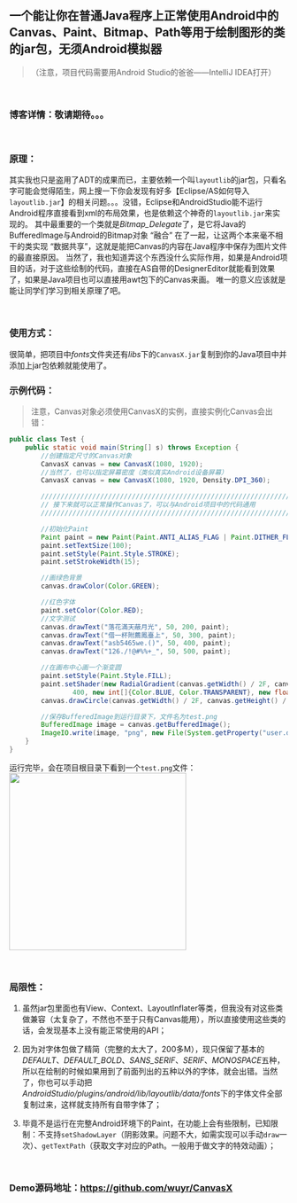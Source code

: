 ## 一个能让你在普通Java程序上正常使用Android中的Canvas、Paint、Bitmap、Path等用于绘制图形的类的jar包，无须Android模拟器
>（注意，项目代码需要用Android Studio的爸爸——IntelliJ IDEA打开）

<br/>

### 博客详情：敬请期待。。。

<br/>

### 原理：
其实我也只是盗用了ADT的成果而已，主要依赖一个叫`layoutlib`的jar包，只看名字可能会觉得陌生，网上搜一下你会发现有好多【Eclipse/AS如何导入`layoutlib.jar`】的相关问题。。。没错，Eclipse和AndroidStudio能不运行Android程序直接看到xml的布局效果，也是依赖这个神奇的`layoutlib.jar`来实现的。
其中最重要的一个类就是*Bitmap_Delegate*了，是它将Java的BufferedImage与Android的Bitmap对象 “融合” 在了一起，让这两个本来毫不相干的类实现 “数据共享”，这就是能把Canvas的内容在Java程序中保存为图片文件的最直接原因。
当然了，我也知道弄这个东西没什么实际作用，如果是Android项目的话，对于这些绘制的代码，直接在AS自带的DesignerEditor就能看到效果了，如果是Java项目也可以直接用awt包下的Canvas来画。
唯一的意义应该就是能让同学们学习到相关原理了吧。

<br/>

### 使用方式：
很简单，把项目中*fonts*文件夹还有*libs*下的`CanvasX.jar`复制到你的Java项目中并添加上jar包依赖就能使用了。
### 示例代码：
>注意，Canvas对象必须使用CanvasX的实例，直接实例化Canvas会出错：
```java
public class Test {
    public static void main(String[] s) throws Exception {
        //创建指定尺寸的Canvas对象
        CanvasX canvas = new CanvasX(1080, 1920);
        //当然了，也可以指定屏幕密度（类似真实Android设备屏幕）
        CanvasX canvas = new CanvasX(1080, 1920, Density.DPI_360);

        ///////////////////////////////////////////////////////////////////////////
        // 接下来就可以正常操作Canvas了，可以与Android项目中的代码通用
        ///////////////////////////////////////////////////////////////////////////

        //初始化Paint
        Paint paint = new Paint(Paint.ANTI_ALIAS_FLAG | Paint.DITHER_FLAG);
        paint.setTextSize(100);
        paint.setStyle(Paint.Style.STROKE);
        paint.setStrokeWidth(15);

        //画绿色背景
        canvas.drawColor(Color.GREEN);

        //红色字体
        paint.setColor(Color.RED);
        //文字测试
        canvas.drawText("落花滿天蔽月光", 50, 200, paint);
        canvas.drawText("借一杯附薦鳳臺上", 50, 300, paint);
        canvas.drawText("asb5465we.()", 50, 400, paint);
        canvas.drawText("126./!@#%%+_", 50, 500, paint);

        //在画布中心画一个渐变圆
        paint.setStyle(Paint.Style.FILL);
        paint.setShader(new RadialGradient(canvas.getWidth() / 2F, canvas.getHeight() / 2F,
                400, new int[]{Color.BLUE, Color.TRANSPARENT}, new float[]{.2F, 1F}, Shader.TileMode.CLAMP));
        canvas.drawCircle(canvas.getWidth() / 2F, canvas.getHeight() / 2F, 400, paint);

        //保存BufferedImage到运行目录下，文件名为test.png
        BufferedImage image = canvas.getBufferedImage();
        ImageIO.write(image, "png", new File(System.getProperty("user.dir"), "test.png"));
    }
}
```
运行完毕，会在项目根目录下看到一个`test.png`文件：
<img src="https://github.com/wuyr/CanvasX/raw/master/test.png" width="320" height="auto"/>

<br/>

### 局限性：
 1. 虽然jar包里面也有View、Context、LayoutInflater等类，但我没有对这些类做兼容（太复杂了，不然也不至于只有Canvas能用），所以直接使用这些类的话，会发现基本上没有能正常使用的API；
 
 2. 因为对字体包做了精简（完整的太大了，200多M），现只保留了基本的*DEFAULT*、*DEFAULT_BOLD*、*SANS_SERIF*、*SERIF*、*MONOSPACE*五种，所以在绘制的时候如果用到了前面列出的五种以外的字体，就会出错。当然了，你也可以手动把*AndroidStudio/plugins/android/lib/layoutlib/data/fonts*下的字体文件全部复制过来，这样就支持所有自带字体了；
 
 3. 毕竟不是运行在完整Android环境下的Paint，在功能上会有些限制，已知限制：不支持`setShadowLayer`（阴影效果。问题不大，如需实现可以手动`draw`一次）、`getTextPath`（获取文字对应的Path。一般用于做文字的特效动画）； 


<br/>

### Demo源码地址：<https://github.com/wuyr/CanvasX>